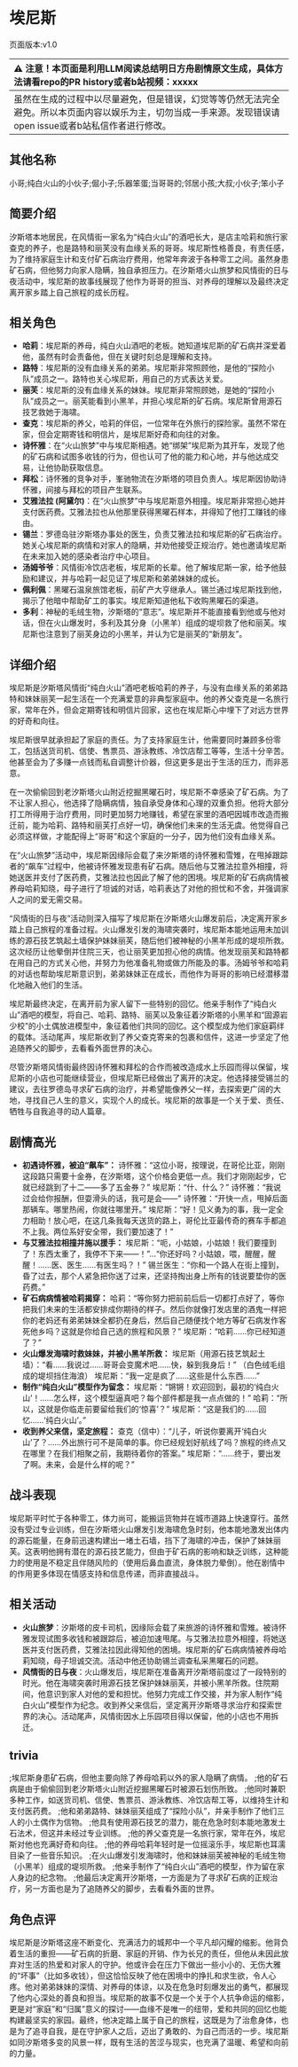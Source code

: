# 埃尼斯
页面版本:v1.0
 

| :warning: 注意！本页面是利用LLM阅读总结明日方舟剧情原文生成，具体方法请看repo的PR history或者b站视频：xxxxx           |
|:----------------------------|
| 虽然在生成的过程中以尽量避免，但是错误，幻觉等等仍然无法完全避免。所以本页面内容以娱乐为主，切勿当成一手来源。发现错误请open issue或者b站私信作者进行修改。|



## 其他名称
小哥;纯白火山的小伙子;倔小子;乐器笨蛋;当哥哥的;邻居小孩;大叔;小伙子;笨小子
## 简要介绍
汐斯塔本地居民，在风情街一家名为“纯白火山”的酒吧长大，是店主哈莉和旅行家查克的养子，也是路特和丽芙没有血缘关系的哥哥。埃尼斯性格善良，有责任感，为了维持家庭生计和支付矿石病治疗费用，他常年奔波于各种零工之间。虽然身患矿石病，但他努力向家人隐瞒，独自承担压力。在汐斯塔火山旅梦和风情街的日与夜活动中，埃尼斯的故事线展现了他作为哥哥的担当、对养母的理解以及最终决定离开家乡踏上自己旅程的成长历程。
## 相关角色
-   **哈莉**：埃尼斯的养母，纯白火山酒吧的老板。她知道埃尼斯的矿石病并深爱着他，虽然有时会责备他，但在关键时刻总是理解和支持。
-   **路特**：埃尼斯的没有血缘关系的弟弟。埃尼斯非常照顾他，是他的“探险小队”成员之一。路特也关心埃尼斯，用自己的方式表达关爱。
-   **丽芙**：埃尼斯的没有血缘关系的妹妹。埃尼斯非常照顾她，是她的“探险小队”成员之一。丽芙能看到小黑羊，并担心埃尼斯的矿石病。埃尼斯曾用源石技艺救她于海啸。
-   **查克**：埃尼斯的养父，哈莉的伴侣，一位常年在外旅行的探险家。虽然不常在家，但会定期寄钱和明信片，是埃尼斯好奇和向往的对象。
-   **诗怀雅**：在“火山旅梦”中与埃尼斯相遇。她“绑架”埃尼斯为其开车，发现了他的矿石病和试图多收钱的行为，但也认可了他的能力和心地，并与他达成交易，让他协助获取信息。
-   **拜松**：诗怀雅的竞争对手，峯驰物流在汐斯塔的项目负责人。埃尼斯因协助诗怀雅，间接与拜松的项目产生联系。
-   **艾雅法拉 (阿黛尔)**：在“火山旅梦”中与埃尼斯意外相撞。埃尼斯非常担心她并支付医药费。艾雅法拉也从他那里获得黑曜石样本，并得知了他打工赚钱的缘由。
-   **锡兰**：罗德岛驻汐斯塔办事处的医生，负责艾雅法拉和埃尼斯的矿石病治疗。她关心埃尼斯的病情和对家人的隐瞒，并劝他接受正规治疗。她也邀请埃尼斯在未来加入她的感染者治疗中心项目。
-   **汤姆爷爷**：风情街冷饮店老板，埃尼斯的长辈。他了解埃尼斯一家，给予他鼓励和建议，并与哈莉一起见证了埃尼斯和弟弟妹妹的成长。
-   **佩利佩**：黑曜石温泉旅馆老板，前矿产大亨继承人。锡兰通过埃尼斯找到他，揭示了他暗中帮助矿工的事实。埃尼斯知道他私下收购黑曜石的渠道。
-   **多利**：神秘的毛绒生物，汐斯塔的“意志”。埃尼斯并不能直接看到他或与他对话，但在火山爆发时，多利及其分身（小黑羊）组成的堤坝救了他和丽芙。埃尼斯也注意到了丽芙身边的小黑羊，并认为它是丽芙的“新朋友”。
## 详细介绍
埃尼斯是汐斯塔风情街“纯白火山”酒吧老板哈莉的养子，与没有血缘关系的弟弟路特和妹妹丽芙一起生活在一个充满爱意的非典型家庭中。他的养父查克是一名旅行家，常年在外，但会定期寄钱和明信片回家，这也在埃尼斯心中埋下了对远方世界的好奇和向往。

埃尼斯很早就承担起了家庭的责任。为了支持家庭生计，他需要同时兼顾多份零工，包括送货司机、信使、售票员、游泳教练、冷饮店帮工等等，生活十分辛苦。他甚至会为了多赚一点钱而私自调整计价器，但这更多是出于生活的压力，而非恶意。

在一次偷偷回到老汐斯塔火山附近挖掘黑曜石时，埃尼斯不幸感染了矿石病。为了不让家人担心，他选择了隐瞒病情，独自承受身体和心理的双重负担。他将大部分打工所得用于治疗费用，同时更加努力地赚钱，希望在家里的酒吧因城市改造而搬迁前，能为哈莉、路特和丽芙打点好一切，确保他们未来的生活无虞。他觉得自己必须这样做，才能配得上“哥哥”和这个家庭的一分子，因为他们没有血缘关系。

在“火山旅梦”活动中，埃尼斯因缘际会载了来汐斯塔的诗怀雅和雪雉，在甩掉跟踪者的“飙车”过程中，他被诗怀雅发现患有矿石病。随后他与艾雅法拉意外相撞，将她送医并支付了医药费，艾雅法拉也因此了解了他的困境。埃尼斯的矿石病病情被养母哈莉知晓，母子进行了坦诚的对话，哈莉表达了对他的担忧和不舍，并强调家人之间的爱无需交易。

“风情街的日与夜”活动则深入描写了埃尼斯在汐斯塔火山爆发前后，决定离开家乡踏上自己旅程的准备过程。火山爆发引发的海啸突袭时，埃尼斯本能地运用未加训练的源石技艺筑起土墙保护妹妹丽芙，随后他们被神秘的小黑羊形成的堤坝所救。这次经历让他晕倒并住院三天，也让丽芙更加担心他的病情。他发现丽芙和路特都在用自己的方式关心他，并努力为他准备礼物或做力所能及的事。汤姆爷爷和哈莉的对话也帮助埃尼斯意识到，弟弟妹妹正在成长，而他作为哥哥的影响已经潜移潜化地融入他们的生活。

埃尼斯最终决定，在离开前为家人留下一些特别的回忆。他亲手制作了“纯白火山”酒吧的模型，将自己、哈莉、路特、丽芙以及象征着汐斯塔的小黑羊和“固源岩少校”的小土偶放进模型中，象征着他们共同的回忆。这个模型成为他们家庭羁绊的载体。活动尾声，埃尼斯收到了养父查克寄来的包裹和信件，这进一步坚定了他追随养父的脚步，去看看外面世界的决心。

尽管汐斯塔风情街最终因诗怀雅和拜松的合作而被改造成水上乐园而得以保留，埃尼斯的小店也可能继续营业，但埃尼斯已经做出了离开的决定。他选择接受锡兰的建议，去往罗德岛寻求矿石病的治疗，并希望能像养父一样，去探索更广阔的大地，寻找自己人生的意义，实现个人的成长。埃尼斯的故事是一个关于爱、责任、牺牲与自我追寻的动人篇章。
## 剧情高光
- **初遇诗怀雅，被迫“飙车”：**
诗怀雅：“这位小哥，按理说，在哥伦比亚，刚刚这段路只需要十金券，在汐斯塔，这个价格会更低一点。我们才刚刚起步，它就已经跳到了十二——多了五金券？”
埃尼斯：“什、什么？”
诗怀雅：“我说过会给你报酬，但耍滑头的话，我可是会——”
诗怀雅：“开快一点，甩掉后面那辆车。哪里热闹，你就往哪里开。”
埃尼斯：“好！见义勇为的事，我一定全力相助！放心吧，在这几条我每天送货的路上，哥伦比亚最传奇的赛车手都追不上我。两位系好安全带，我们要加速了！”
- **与艾雅法拉相撞并施以援手：**
埃尼斯：“呃，小姑娘，小姑娘！我们要撞到了！东西太重了，我停不下来——！”...“你还好吗？小姑娘，喂，醒醒，醒醒！......医、医生......有医生吗？！”
锡兰医生：“你和一个路人在街上撞到，昏了过去，那个人紧急把你送了过来，还坚持掏出身上所有的钱说要垫你的医药费。”
- **矿石病病情被哈莉揭穿：**
哈莉：“等你努力把前前后后一切都打点好了，等你把我们未来的生活都安排成你期待的样子。然后你就像打发店里的酒鬼一样把你的老妈还有弟弟妹妹全都扔在身后，然后自己随便找个地方等矿石病发作客死他乡吗？这就是你给自己选的旅程和风景？”
埃尼斯：“哈莉......你已经知道了？”
- **火山爆发海啸时救妹妹，并被小黑羊所救：**
埃尼斯（用源石技艺筑起土墙）：“看......我说过......哥哥会变魔术吧......快，躲到我身后！”
（白色绒毛组成的堤坝挡住海浪）
埃尼斯：“我一定是疯了......这些是什么东西......”
- **制作“纯白火山”模型作为留念：**
埃尼斯：“锵锵！欢迎回到，最初的‘纯白火山’！......怎么样，这个模型逼真吧？每个部件都是我一点点做的！”
哈莉：“所以，这就是你临走前要留给我们的‘惊喜’？”
埃尼斯：“这是我们的......回忆......‘纯白火山’。”
- **收到养父来信，坚定旅程：**
查克（信中）：“儿子，听说你要离开‘纯白火山’了？......外出旅行可不是简单的事。你已经规划好航线了吗？旅程的终点又在哪里？在我们相聚之前，我期待着你的答案。”
埃尼斯：“......终于，要出发了啊。未来，会是什么样的呢？”
## 战斗表现
埃尼斯平时忙于各种零工，体力尚可，能搬运货物并在城市道路上快速穿行。虽然没有受过专业训练，但在汐斯塔火山爆发引发海啸危急时刻，他本能地激发出体内的源石能量，在身前迅速构建出一堵土石墙，挡下了海啸的冲击，保护了妹妹丽芙。这表明他拥有潜在的源石技艺能力，但由于矿石病的影响和缺乏训练，这种能力的使用是不稳定且伴随风险的（使用后鼻血直流，身体脱力晕倒）。他在剧情中的作用更多体现在情感支持和信息传递，而非直接战斗。
## 相关活动
-   **火山旅梦**：汐斯塔的皮卡司机，因缘际会载了来旅游的诗怀雅和雪雉。被诗怀雅发现试图多收钱和被跟踪后，被迫加速甩尾。与艾雅法拉意外相撞，将她送医并支付医药费，艾雅法拉因此得知他的困境。埃尼斯的矿石病病情被养母哈莉知晓，母子坦诚交流。活动中他还协助锡兰调查私采黑曜石的问题。
-   **风情街的日与夜**：火山爆发后，埃尼斯在准备离开汐斯塔前度过了一段特别的时光。他在海啸突袭时用源石技艺保护妹妹丽芙，并被小黑羊所救。住院期间，他意识到家人对他的爱和担忧。他努力完成工作交接，并为家人制作“纯白火山”模型作为纪念。收到养父来信后，坚定离开汐斯塔寻求治疗和探索世界的决心。活动尾声，风情街因水上乐园项目得以保留，他的小店也不用拆迁。
## trivia
;埃尼斯身患矿石病，但他主要向除了养母哈莉以外的家人隐瞒了病情。
;他的矿石病是由于偷偷回到老汐斯塔火山附近挖掘黑曜石时被源石划伤所致。
;他同时兼职多种工作，如送货司机、信使、售票员、游泳教练、冷饮店帮工等，以维持生计和支付医药费。
;他和弟弟路特、妹妹丽芙组成了“探险小队”，并亲手制作了他们三人的小土偶作为信物。
;他具有使用源石技艺的潜力，能在危急时刻本能地激发土石法术，但这并未经过专业训练。
;他的养父查克是一名旅行家，常年在外，埃尼斯对他也充满好奇和向往。
;他的养母哈莉年轻时是一位摇滚乐手，埃尼斯也耳濡目染了一些音乐知识。
;在火山爆发引发海啸时，他和妹妹丽芙被神秘的毛绒生物（小黑羊）组成的堤坝所救。
;他亲手制作了“纯白火山”酒吧的模型，作为留在家人身边的纪念物。
;他最后决定离开汐斯塔，一方面是为了寻求矿石病的正规治疗，另一方面也是为了追随养父的脚步，去看看外面的世界。
## 角色点评
埃尼斯是汐斯塔这座不断变化、充满活力的城邦中一个平凡却闪耀的缩影。他背负着生活的重担——矿石病的折磨、家庭的开销、作为长兄的责任，但他从未因此放弃对生活的热爱和对家人的守护。他或许会在压力下做出一些小小的、无伤大雅的“坏事”（比如多收钱），但这恰恰反映了他在困境中的挣扎和求生欲，令人心疼。他对弟弟妹妹的深情、对养母的体谅，以及在危急时刻爆发出的勇气，都展现了他内心深处的善良和担当。埃尼斯的故事不仅是一个关于个人抗争命运的缩影，更是对“家庭”和“归属”意义的探讨——血缘不是唯一的纽带，爱和共同的回忆也能构建最坚实的家园。最终，他决定踏上属于自己的旅程，这既是为了治愈身体，也是为了追寻自我，是在守护家人之后，迈出了勇敢的、为自己而活的一步。埃尼斯如同汐斯塔多变的风景一样，既有生活的苦涩与现实，也充满了温暖、希望和向前的力量。